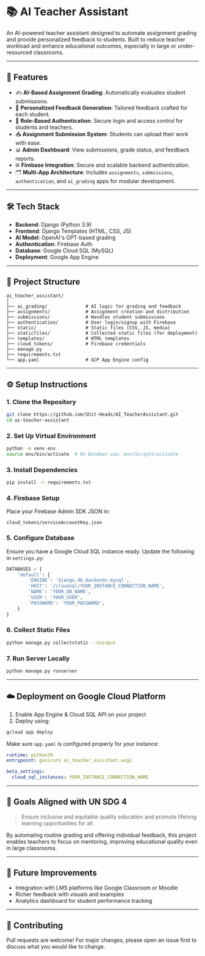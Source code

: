 # 📚 AI Teacher Assistant

An AI-powered teacher assistant designed to automate assignment grading and provide personalized feedback to students. Built to reduce teacher workload and enhance educational outcomes, especially in large or under-resourced classrooms.

---

## 🚀 Features

- ✍️ **AI-Based Assignment Grading**: Automatically evaluates student submissions.
- 💬 **Personalized Feedback Generation**: Tailored feedback crafted for each student.
- 🔐 **Role-Based Authentication**: Secure login and access control for students and teachers.
- 📤 **Assignment Submission System**: Students can upload their work with ease.
- 📊 **Admin Dashboard**: View submissions, grade status, and feedback reports.
- 🌐 **Firebase Integration**: Secure and scalable backend authentication.
- 🗂️ **Multi-App Architecture**: Includes `assignments`, `submissions`, `authentication`, and `ai_grading` apps for modular development.

---

## 🛠️ Tech Stack

- **Backend**: Django (Python 3.9)
- **Frontend**: Django Templates (HTML, CSS, JS)
- **AI Model**: OpenAI's GPT-based grading
- **Authentication**: Firebase Auth
- **Database**: Google Cloud SQL (MySQL)
- **Deployment**: Google App Engine

---

## 📁 Project Structure

```
ai_teacher_assistant/
│
├── ai_grading/              # AI logic for grading and feedback
├── assignments/             # Assignment creation and distribution
├── submissions/             # Handles student submissions
├── authentication/          # User login/signup with Firebase
├── static/                  # Static files (CSS, JS, media)
├── staticfiles/             # Collected static files (for deployment)
├── templates/               # HTML templates
├── cloud_tokens/            # Firebase credentials
├── manage.py
├── requirements.txt
└── app.yaml                 # GCP App Engine config
```

---

## ⚙️ Setup Instructions

### 1. Clone the Repository
```bash
git clone https://github.com/Shit-Heads/AI_TeacherAssistant.git
cd ai-teacher-assistant
```

### 2. Set Up Virtual Environment
```bash
python -m venv env
source env/bin/activate  # On Windows use: env\Scripts\activate
```

### 3. Install Dependencies
```bash
pip install -r requirements.txt
```

### 4. Firebase Setup
Place your Firebase Admin SDK JSON in:
```
cloud_tokens/serviceAccountKey.json
```

### 5. Configure Database
Ensure you have a Google Cloud SQL instance ready. Update the following in `settings.py`:
```python
DATABASES = {
    'default': {
        'ENGINE': 'django.db.backends.mysql',
        'HOST': '/cloudsql/YOUR_INSTANCE_CONNECTION_NAME',
        'NAME': 'YOUR_DB_NAME',
        'USER': 'YOUR_USER',
        'PASSWORD': 'YOUR_PASSWORD',
    }
}
```

### 6. Collect Static Files
```bash
python manage.py collectstatic --noinput
```

### 7. Run Server Locally
```bash
python manage.py runserver
```

---

## ☁️ Deployment on Google Cloud Platform

1. Enable App Engine & Cloud SQL API on your project
2. Deploy using:
```bash
gcloud app deploy
```

Make sure `app.yaml` is configured properly for your instance:
```yaml
runtime: python39
entrypoint: gunicorn ai_teacher_assistant.wsgi

beta_settings:
  cloud_sql_instances: YOUR_INSTANCE_CONNECTION_NAME
```

---

## 🎯 Goals Aligned with UN SDG 4

> Ensure inclusive and equitable quality education and promote lifelong learning opportunities for all.

By automating routine grading and offering individual feedback, this project enables teachers to focus on mentoring, improving educational quality even in large classrooms.

---

## 🧠 Future Improvements
- Integration with LMS platforms like Google Classroom or Moodle
- Richer feedback with visuals and examples
- Analytics dashboard for student performance tracking

---

## 🤝 Contributing
Pull requests are welcome! For major changes, please open an issue first to discuss what you would like to change.



